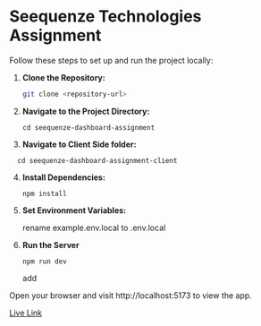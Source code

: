 # Seequenze Technologies Assignment

Follow these steps to set up and run the project locally:

1. **Clone the Repository:**

   ```bash
   git clone <repository-url>
   ```

2. **Navigate to the Project Directory:**

   ```
   cd seequenze-dashboard-assignment
   ```

3. **Navigate to Client Side folder:**

```
  cd seequenze-dashboard-assignment-client
```

4. **Install Dependencies:**

   ```
   npm install
   ```

5. **Set Environment Variables:**

   rename example.env.local to .env.local

6. **Run the Server**

   ```
   npm run dev
   ```

   add

Open your browser and visit http://localhost:5173 to view the app.

[Live Link](https://seequenze-assignment.netlify.app)
